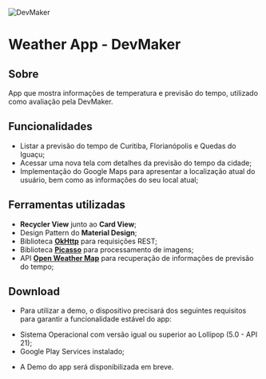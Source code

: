 ![DevMaker](https://i.imgur.com/Yh0YIly.png)

# Weather App - DevMaker

## Sobre
App que mostra informações de temperatura e previsão do tempo, utilizado como avaliação pela DevMaker.

## Funcionalidades
* Listar a previsão do tempo de Curitiba, Florianópolis e Quedas do Iguaçu;
* Acessar uma nova tela com detalhes da previsão do tempo da cidade;
* Implementação do Google Maps para apresentar a localização atual do usuário, bem como as informações do seu local atual;

## Ferramentas utilizadas
* **Recycler View** junto ao **Card View**;
* Design Pattern do **Material Design**;
* Biblioteca **[OkHttp](http://square.github.io/okhttp/)** para requisições REST;
* Biblioteca **[Picasso](http://square.github.io/picasso/)** para processamento de imagens;
* API **[Open Weather Map](https://openweathermap.org/api)** para recuperação de informações de previsão do tempo;

## Download
* Para utilizar a demo, o dispositivo precisará dos seguintes requisitos para garantir a funcionalidade estável do app:
 - Sistema Operacional com versão igual ou superior ao Lollipop (5.0 - API 21);
 - Google Play Services instalado;

* A Demo do app será disponibilizada em breve.